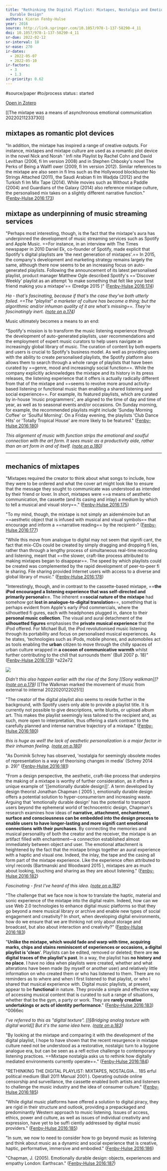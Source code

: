```yaml
---
title: "Rethinking the Digital Playlist: Mixtapes, Nostalgia and Emotionally
  Durable Design"
authors: Kieran Fenby-Hulse
year: 2016
source: http://link.springer.com/10.1057/978-1-137-58290-4_11
doi: 10.1057/978-1-137-58290-4_11
sr-due: 2022-02-12
sr-interval: 18
sr-ease: 270
ir-dates:
  - 2022-05-07
  - 2022-05-10
ir-factors:
  - 3
  - 1.3
ir-priority: 0.62
---
```



#source/paper
#to/process
status:: started

[Open in Zotero](zotero://select/items/@fenby-hulse2016RethinkingDigitalPlaylist)


[[The mixtape was a means of asynchronous emotional communication 20220211233730]]

## mixtapes as romantic plot devices

"In addition, the mixtape has inspired a range of creative outputs. For instance, mixtapes and mixtape culture are used as a romantic plot device in the novel Nick and Norah ' Infi nite Playlist by Rachel Cohn and David Levithan (2006, fi lm version 2008) and in Stephen Chbosky's novel The Perks of Being a Wallfl ower (2009, fi lm version 2012). Similar references to the mixtape are also seen in fi lms such as the Hollywood blockbuster No Strings Attached (2011), the Saudi Arabian fi lm Wadjda (2012) and the Turkish fi lm Mix Tape (2014). While movies such as Without a Paddle (2004) and Guardians of the Galaxy (2014) also reference mixtape culture, the personalised mix takes on a slightly different narrative function." ([Fenby-Hulse 2016:173](zotero://open-pdf/library/items/X4R2WNXK?page=3))

## mixtape as underpinning of music streaming services

"Perhaps most interesting, though, is the fact that the mixtape's aura has underpinned the development of music streaming services such as Spotify and Apple Music. ==For instance, in an interview with The Times newspaper in 2010 Daniel Ek, co-founder of Spotify, made explicit that Spotify's digital playlists are 'the next generation of mixtapes'.== In 2015, the company's development and marketing strategy remains largely the same, although there now seems to be an increasing focus on auto-generated playlists. Following the announcement of its latest personalised playlist, product manager Matthew Ogle described Spotify's =='Discover Weekly' playlist as an attempt 'to make something that felt like your best friend making you a mixtape'== (Dredge 2015 )" ([Fenby-Hulse 2016:174](zotero://open-pdf/library/items/X4R2WNXK?page=4))

_Ha - that's fascinating, because if that's the case they've both utterly failed. ==The "playlist" a marketer of culture has become a thing; but the algorithmic and/or inhuman quality of it are what's missing==. They're fascinatingly inert. ([note on p.174](zotero://open-pdf/library/items/X4R2WNXK?page=4))_

Music ultimately becomes a means to an end:

"Spotify's mission is to transform the music listening experience through the development of auto-generated playlists, user recommendations and the employment of expert music curators to help users navigate an increasingly global library of music. The curation of content by both experts and users is crucial to Spotify's business model. As well as providing users with the ability to create personalised playlists, the Spotify platform also allows them to search through a whole range of playlists that have been curated by ==genre, mood and increasingly social function==. While the company explicitly acknowledges the mixtape and its history in its press releases, the listening experience that it offers is actually radically different from that of the mixtape and ==seems to revolve more around activity-based listening or functional music than enabling a shared listening and social experience==. For example, its featured playlists, which are curated by in-house 'music programmers', are aligned to the time of day and time of year, as well as to seasonal events and/or occasions. On Sunday morning, for example, the recommended playlists might include 'Sunday Morning Coffee' or 'Soulful Morning'. On a Friday evening, the playlists 'Club Dance Hits' or 'Totally Tropical House' are more likely to be featured." ([Fenby-Hulse 2016:180](zotero://open-pdf/library/items/X4R2WNXK?page=10))

_This alignment of music with function strips the emotional and soulful connection with the art form. It sees music as a productivity aide, rather than an art form in and of itself. ([note on p.180](zotero://open-pdf/library/items/X4R2WNXK?page=10))_


---
## mechanics of mixtapes

"Mixtapes required the creator to think about what songs to include, how they were to be ordered and what the cover art might look like to ensure that the message they sought to communicate was understood as intended by their friend or lover. In short, mixtapes were ==a means of aesthetic communication, the cassette (and its casing and inlay) a medium by which to tell a musical and visual story==." ([Fenby-Hulse 2016:175](zotero://open-pdf/library/items/X4R2WNXK?page=5))

"To my mind, though, the mixtape is not simply an aidemémoire but an ==aesthetic object that is infused with musical and visual symbols== that encourage and inform a ==narrative reading== by the recipient-" ([Fenby-Hulse 2016:177](zotero://open-pdf/library/items/X4R2WNXK?page=7))

"While this move from analogue to digital may not seem that signifi cant, the fact that mix-CDs could be created by simply dragging and dropping fi les, rather than through a lengthy process of simultaneous real-time recording and listening, meant that ==the slower, craft-like process attributed to making mixtapes began to disappear==. The speed by which playlists could be created was complemented by the rapid development of peer-to-peer fi le sharing. File sharing provided Internet users with access to a diverse and global library of music." ([Fenby-Hulse 2016:178](zotero://open-pdf/library/items/X4R2WNXK?page=8))

"Interestingly, though, and in contrast to the cassette-based mixtape, ==**the iPod encouraged a listening experience that was self-directed and primarily personal==**. The inherent **==social nature of the mixtape** had somehow got **lost in analogue-to-digital translation**==, something that is perhaps evident from Apple's early iPod commercials, where the silhouetted fi gures, each with headphones plugged in, dance to their **personal music collection**. The visual and aural detachment of the **silhouetted figures** emphasises the **private musical experience** that the iPod offered. For Michael Bull, the iPod revolutionised music listening through its portability and focus on personalised musical experiences. As he states, 'technologies such as iPods, mobile phones, and automobiles act as tools enabling the **urban** citizen to move through the chilly spaces of urban culture wrapped in **a cocoon of communicative warmth** whilst further contributing to the chill that surrounds them' (Bull 2007 p. 18)" ([Fenby-Hulse 2016:179](zotero://open-pdf/library/items/X4R2WNXK?page=9)) ^a22e72

![](https://external-content.duckduckgo.com/iu/?u=https%3A%2F%2Fwww.yatesweb.com%2Fwp-content%2Fuploads%2F2019%2F02%2FiPod-silhouettes.jpg&f=1&nofb=1)

_Didn't this also happen earlier with the rise of the Sony [[Sony walkman]]? ([note on p.179](zotero://open-pdf/library/items/X4R2WNXK?page=9))_ [[The Walkman marked the movement of music from external to internal 20220201220251]]



"The creator of the digital playlist also seems to reside further in the background, with Spotify users only able to provide a playlist title. It is currently not possible to give descriptions, write blurbs, or upload album art. This makes the playlist seemingly less tailored to the recipient and, as such, more open to interpretation, thus offering a stark contrast to the carefully planned and intense narrative trajectory of a mixtape." ([Fenby-Hulse 2016:180](zotero://open-pdf/library/items/X4R2WNXK?page=10))

_this is huge as well! the lack of aesthetic personalization is a major factor in their inhuman feeling. ([note on p.180](zotero://open-pdf/library/items/X4R2WNXK?page=10))_

"As Dominik Schrey has observed, 'nostalgia for seemingly obsolete modes of representation is a way of theorising changes in media' (Schrey 2014 p. 29)" ([Fenby-Hulse 2016:181](zotero://open-pdf/library/items/X4R2WNXK?page=11))

"From a design perspective, the aesthetic, craft-like process that underpins the making of a mixtape is worthy of further consideration, as it offers a unique example of '[[emotionally durable design]]'. A term developed by design theorist Jonathan Chapman ( 2005 ), emotionally durable design offers a potential solution to hyper-consumerism and increasing waste. Arguing that 'emotionally durable design' has the potential to transport users beyond the ephemeral world of technocentric design, Chapman's research examines how ideas of **narrative, attachment, enchantment, surface and consciousness can be embedded into the design process to enable users to have longer-lasting and more signifi cant emotional connections with their purchases**. By connecting the memories and musical personality of both the creator and the receiver, the mixtape is an artifact filled with enchantment—a connection established almost immediately between object and user. The emotional attachment is heightened by the fact that the mixtape brings together an aural experience with a haptic and visual one. Indeed, the inlay, the tape and the casing all form part of the mixtape experience. Like the experience often attributed to vinyl records (Bartmanski and Woodward 2015 ), mixtapes are as much about looking, touching and sharing as they are about listening." ([Fenby-Hulse 2016:182](zotero://open-pdf/library/items/X4R2WNXK?page=12))

_Fascinating - first I've heard of this idea. ([note on p.182](zotero://open-pdf/library/items/X4R2WNXK?page=12))_

"The challenge that we face now is how to translate the haptic, material and sonic experience of the mixtape into the digital realm. Indeed, how can we use Web 2.0 technologies to enhance digital music platforms so that they go beyond a mere musical library or archive and enable new types of social engagement and creativity? In short, when developing digital environments, how do we ensure that we are thinking not only about storage and broadcast, but also about interaction and creativity?" ([Fenby-Hulse 2016:183](zotero://open-pdf/library/items/X4R2WNXK?page=13))

"**Unlike the mixtape, which would fade and warp with time, acquiring marks, chips and stains reminiscent of experiences or occasions, a digital playlist is 'clean**'. Playlists can be edited, removed or deleted; there are **no digital traces of the playlist's past**. In a way, the playlist has **no history and no place**. I have no idea when playlists were created, whether and what alterations have been made (by myself or another user) and relatively little information on who created them or who has listened to them. There are no reminders as to where and when I first listened to that playlist, or who I shared that musical experience with. Digital music playlists, at present, appear to be **functional** in nature. They provide a simple and effective way of accessing musical content that is curated to suit a range of situations, whether that be the gym, a party or work. They are **rarely creative undertakings or acts of identity performance**." ([Fenby-Hulse 2016:183](zotero://open-pdf/library/items/X4R2WNXK?page=13)) ^0066ec

_I've referred to this as "digital texture". [[§Bridging analog texture with digital world]] But it's the same idea here. ([note on p.183](zotero://open-pdf/library/items/X4R2WNXK?page=13))_

"By looking at the mixtape and comparing it with the development of the digital playlist, I hope to have shown that the recent resurgence in mixtape culture need not be understood as a restorative, nostalgic turn to a bygone analogue era, but can be seen as a refl ective challenge to contemporary listening practices. ==Mixtape nostalgia asks us to rethink how digitally mediated environments currently operate==." ([Fenby-Hulse 2016:184](zotero://open-pdf/library/items/X4R2WNXK?page=14))

"RETHINKING THE DIGITAL PLAYLIST: MIXTAPES, NOSTALGIA... 185 erful political medium (Ball 2011 Manual 2001 ). Operating outside online censorship and surveillance, the cassette enabled both artists and listeners to challenge the music industry and the idea of consumer culture." ([Fenby-Hulse 2016:185](zotero://open-pdf/library/items/X4R2WNXK?page=15))

"While digital music platforms have offered a solution to digital piracy, they are rigid in their structure and outlook, providing a prepackaged and predominantly Western approach to music listening. Issues of access, ethics, power and culture, as well as issues of individual creativity and expression, have yet to be suffi ciently addressed by digital music providers." ([Fenby-Hulse 2016:185](zotero://open-pdf/library/items/X4R2WNXK?page=15))

"In sum, we now to need to consider how to go beyond music as listening and think about music as a dynamic and social experience that is creative, haptic, performative, immersive and embodied." ([Fenby-Hulse 2016:186](zotero://open-pdf/library/items/X4R2WNXK?page=16))

"Chapman, J. (2005). Emotionally durable design: objects, experiences and empathy London: Earthscan." ([Fenby-Hulse 2016:187](zotero://open-pdf/library/items/X4R2WNXK?page=17))
